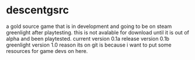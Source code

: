 # descentgsrc
a gold source game that is in development and going to be on steam greenlight after playtesting.
this is not avalable for download until it is out of alpha and been playtested.
current version
0.1a
release version
0.1b
greenlight version
1.0
reason its on git is because i want to put some resources for game devs on here.
